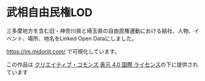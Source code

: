 # 武相自由民権LOD
三多摩地方を含む旧・神奈川県と埼玉県の自由民権運動における結社、人物、イベント、場所、地名をLinked Open Dataにしました。

https://jm.midoriit.com/ で可視化しています。

この作品は [クリエイティブ・コモンズ 表示 4.0 国際 ライセンス](http://creativecommons.org/licenses/by/4.0/)の下に提供されています
